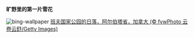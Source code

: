 
**旷野里的第一片雪花**

![bing-wallpaper](https://www.bing.com/th?id=OHR.Banff24_ZH-CN1156176817_1920x1080.jpg)
[班夫国家公园的日落，阿尔伯塔省，加拿大 (© fywPhoto 云卷云舒/Getty Images)](https://www.bing.com/search?q=%E7%8F%AD%E5%A4%AB%E5%9B%BD%E5%AE%B6%E5%85%AC%E5%9B%AD&amp;form=hpcapt&amp;mkt=zh-cn)
  